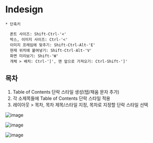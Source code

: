 Indesign
=========

```
* 단축키
  
  폰트 사이즈: Shift-Ctrl-'<'
  박스, 이미지 사이즈: Ctrl-'<'
  이미지 프레임에 맞추기: Shift-Ctrl-Alt-'E'
  현재 위치에 붙여넣기: Shift-Ctrl-Alt-'V'
  화면 미리보기: Shift-'W'
  개체 > 배치: Ctrl-']', 맨 앞으로 가져오기: Ctrl-Shift-']'
```

목차
----

1. Table of Contents 단락 스타일 생성(탭/채움 문자 추가)
2. 각 소제목들에 Table of Contents 단락 스타일 적용
3. 레이아웃 > 목차, 목차 제목/스타일 지정, 목차로 지정할 단락 스타일 선택

![image](https://user-images.githubusercontent.com/30430227/165259854-4fbd8eb3-bb7b-4b5b-9b09-b6f3cba28ce2.png)

![image](https://user-images.githubusercontent.com/30430227/165260059-d4a91ac1-5d5b-4573-9cec-b6f4cb451643.png)

![image](https://user-images.githubusercontent.com/30430227/165260750-6d0c61dd-d17e-4d5a-9cc6-0ba43d40181e.png)

